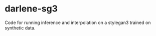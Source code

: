 # darlene-sg3
Code for running inference and interpolation on a stylegan3 trained on synthetic data.
